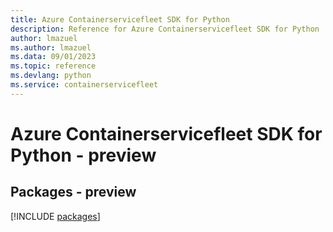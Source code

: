 ```yaml
---
title: Azure Containerservicefleet SDK for Python
description: Reference for Azure Containerservicefleet SDK for Python
author: lmazuel
ms.author: lmazuel
ms.data: 09/01/2023
ms.topic: reference
ms.devlang: python
ms.service: containerservicefleet
---
```

# Azure Containerservicefleet SDK for Python - preview
## Packages - preview
[!INCLUDE [packages](containerservicefleet-index.md)]